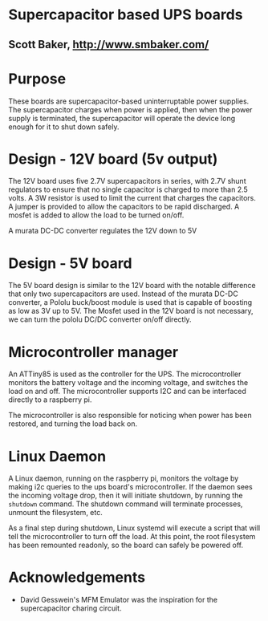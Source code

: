# Supercapacitor based UPS boards
## Scott Baker, http://www.smbaker.com/

# Purpose

These boards are supercapacitor-based uninterruptable power supplies. The supercapacitor charges when power is applied, then when the power supply is terminated, the supercapacitor will operate the device long enough for it to shut down safely.

# Design - 12V board (5v output)

The 12V board uses five 2.7V supercapacitors in series, with 2.7V shunt regulators to ensure that no single capacitor is charged to more than 2.5 volts. A 3W resistor is used to limit the current that charges the capacitors. A jumper is provided to allow the capacitors to be rapid discharged. A mosfet is added to allow the load to be turned on/off.

A murata DC-DC converter regulates the 12V down to 5V 

# Design - 5V board

The 5V board design is similar to the 12V board with the notable difference that only two supercapacitors are used. Instead of the murata DC-DC converter, a Pololu buck/boost module is used that is capable of boosting as low as 3V up to 5V. The Mosfet used in the 12V board is not necessary, we can turn the pololu DC/DC converter on/off directly.

# Microcontroller manager

An ATTiny85 is used as the controller for the UPS. The microcontroller monitors the battery voltage and the incoming voltage, and switches the load on and off. The microcontroller supports I2C and can be interfaced directly to a raspberry pi.

The microcontroller is also responsible for noticing when power has been restored, and turning the load back on.

# Linux Daemon

A Linux daemon, running on the raspberry pi, monitors the voltage by making i2c queries to the ups board's microcontroller. If the daemon sees the incoming voltage drop, then it will initiate shutdown, by running the `shutdown` command. The shutdown command will terminate processes, unmount the filesystem, etc. 

As a final step during shutdown, Linux systemd will execute a script that will tell the microcontroller to turn off the load. At this point, the root filesystem has been remounted readonly, so the board can safely be powered off. 

# Acknowledgements

* David Gesswein's MFM Emulator was the inspiration for the supercapacitor charing circuit.
